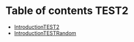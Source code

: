 # Table of contents TEST2

- [IntroductionTEST2](Introduction.md)
- [IntroductionTESTRandom](../Readme.md)

